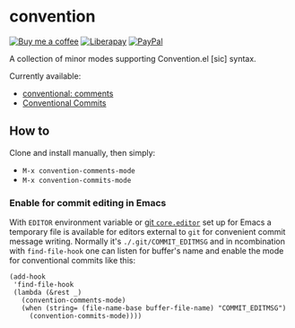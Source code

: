 # convention
[![Buy me a coffee][bmc-badge]][bmc-link]
[![Liberapay][lp-badge]][lp-link]
[![PayPal][ppl-badge]][ppl-link]

A collection of minor modes supporting Convention.el [sic] syntax.

Currently available:
* [conventional: comments][comments]
* [Conventional Commits][commits]

## How to

Clone and install manually, then simply:
* `M-x convention-comments-mode`
* `M-x convention-commits-mode`

### Enable for commit editing in Emacs

With `EDITOR` environment variable or [git `core.editor`][git-editor] set up
for Emacs a temporary file is available for editors external to `git` for
convenient commit message writing. Normally it's `./.git/COMMIT_EDITMSG` and in
ncombination with `find-file-hook` one can listen for buffer's name and enable
the mode for conventional commits like this:

```emacs-lisp
(add-hook
 'find-file-hook
 (lambda (&rest _)
   (convention-comments-mode)
   (when (string= (file-name-base buffer-file-name) "COMMIT_EDITMSG")
     (convention-commits-mode))))
```

[bmc-badge]: https://img.shields.io/badge/-buy_me_a%C2%A0coffee-gray?logo=buy-me-a-coffee
[bmc-link]: https://www.buymeacoffee.com/peterbadida
[ppl-badge]: https://img.shields.io/badge/-paypal-grey?logo=paypal
[ppl-link]: https://paypal.me/peterbadida
[lp-badge]: https://img.shields.io/badge/-liberapay-grey?logo=liberapay
[lp-link]: https://liberapay.com/keyweeusr
[comments]: https://conventionalcomments.org
[commits]: https://www.conventionalcommits.org
[git-editor]: https://git-scm.com/book/en/v2/Customizing-Git-Git-Configuration#_core_editor
